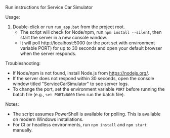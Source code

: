 Run instructions for Service Car Simulator

Usage:
1. Double-click or run `run_app.bat` from the project root.
   - The script will check for Node/npm, run `npm install --silent`, then start the server in a new console window.
   - It will poll http://localhost:5000 (or the port set with environment variable PORT) for up to 30 seconds and open your default browser when the server responds.

Troubleshooting:
- If Node/npm is not found, install Node.js from https://nodejs.org/.
- If the server does not respond within 30 seconds, open the console window titled "ServiceCarSimulator" to see server logs.
- To change the port, set the environment variable `PORT` before running the batch file (e.g., `set PORT=8000` then run the batch file).

Notes:
- The script assumes PowerShell is available for polling. This is available on modern Windows installations.
- For CI or headless environments, run `npm install` and `npm start` manually.
